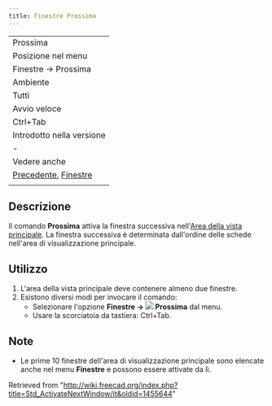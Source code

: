 ```yaml
---
title: Finestre Prossima
---
```

|  |
| --- |
| Prossima |
| Posizione nel menu |
| Finestre → Prossima |
| Ambiente |
| Tutti |
| Avvio veloce |
| Ctrl+Tab |
| Introdotto nella versione |
| - |
| Vedere anche |
| [Precedente](/Std_ActivatePrevWindow/it "Std ActivatePrevWindow/it"), [Finestre](/Std_Windows/it "Std Windows/it") |
|  |

## Descrizione

Il comando **Prossima** attiva la finestra successiva nell'[Area della vista principale](/Main_view_area/it "Main view area/it"). La finestra successiva è determinata dall'ordine delle schede nell'area di visualizzazione principale.

## Utilizzo

1. L'area della vista principale deve contenere almeno due finestre.
2. Esistono diversi modi per invocare il comando:
   * Selezionare l'opzione **Finestre → ![](/images/Std_ActivateNextWindow.svg) Prossima** dal menu.
   * Usare la scorciatoia da tastiera: Ctrl+Tab.

## Note

* Le prime 10 finestre dell'area di visualizzazione principale sono elencate anche nel menu **Finestre** e possono essere attivate da lì.

Retrieved from "<http://wiki.freecad.org/index.php?title=Std_ActivateNextWindow/it&oldid=1455644>"
